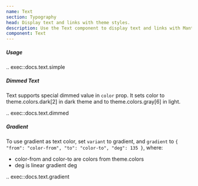 ```yaml
---
name: Text
section: Typography
head: Display text and links with theme styles.
description: Use the Text component to display text and links with Mantine's theme styles.
component: Text
---
```


##### Usage

.. exec::docs.text.simple

##### Dimmed Text

Text supports special dimmed value in `color` prop. It sets color to theme.colors.dark[2] in dark theme and to 
theme.colors.gray[6] in light.

.. exec::docs.text.dimmed

##### Gradient

To use gradient as text color, set `variant` to gradient, and `gradient` to
`{ "from": "color-from", "to": "color-to", "deg": 135 }`, where:

* color-from and color-to are colors from theme.colors
* deg is linear gradient deg

.. exec::docs.text.gradient



